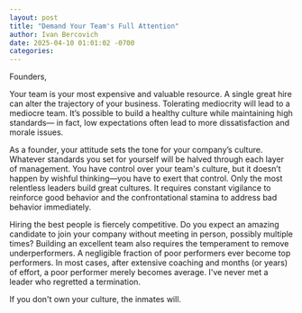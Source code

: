 ```yaml
---
layout: post
title: "Demand Your Team's Full Attention"
author: Ivan Bercovich
date: 2025-04-10 01:01:02 -0700
categories:
---
```


Founders,

Your team is your most expensive and valuable resource. A single great hire can alter the trajectory of your business. Tolerating mediocrity will lead to a mediocre team. It’s possible to build a healthy culture while maintaining high standards— in fact, low expectations often lead to more dissatisfaction and morale issues.

As a founder, your attitude sets the tone for your company’s culture. Whatever standards you set for yourself will be halved through each layer of management. You have control over your team's culture, but it doesn’t happen by wishful thinking—you have to exert that control. Only the most relentless leaders build great cultures. It requires constant vigilance to reinforce good behavior and the confrontational stamina to address bad behavior immediately.

Hiring the best people is fiercely competitive. Do you expect an amazing candidate to join your company without meeting in person, possibly multiple times? Building an excellent team also requires the temperament to remove underperformers. A negligible fraction of poor performers ever become top performers. In most cases, after extensive coaching and months (or years) of effort, a poor performer merely becomes average. I've never met a leader who regretted a termination.

If you don't own your culture, the inmates will.
